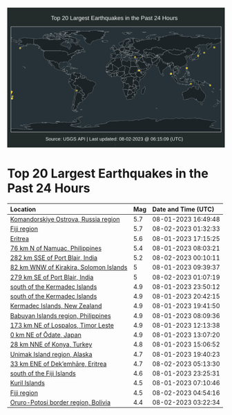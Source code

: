![Map](./map.png)

# Top 20 Largest Earthquakes in the Past 24 Hours

| Location | Mag | Date and Time (UTC) |
|:---|:---|:---|
| [Komandorskiye Ostrova, Russia region](https://earthquake.usgs.gov/earthquakes/eventpage/us6000kx37) | 5.7 | 08-01-2023 16:49:48 |
| [Fiji region](https://earthquake.usgs.gov/earthquakes/eventpage/us6000kx7w) | 5.7 | 08-02-2023 01:32:33 |
| [Eritrea](https://earthquake.usgs.gov/earthquakes/eventpage/us6000kx3e) | 5.6 | 08-01-2023 17:15:25 |
| [76 km N of Namuac, Philippines](https://earthquake.usgs.gov/earthquakes/eventpage/us6000kx06) | 5.4 | 08-01-2023 08:03:21 |
| [282 km SSE of Port Blair, India](https://earthquake.usgs.gov/earthquakes/eventpage/us6000kx7b) | 5.2 | 08-02-2023 00:10:11 |
| [82 km WNW of Kirakira, Solomon Islands](https://earthquake.usgs.gov/earthquakes/eventpage/us6000kx0n) | 5 | 08-01-2023 09:39:37 |
| [279 km SE of Port Blair, India](https://earthquake.usgs.gov/earthquakes/eventpage/us6000kx7s) | 5 | 08-02-2023 01:07:19 |
| [south of the Kermadec Islands](https://earthquake.usgs.gov/earthquakes/eventpage/us6000kx7h) | 4.9 | 08-01-2023 23:50:12 |
| [south of the Kermadec Islands](https://earthquake.usgs.gov/earthquakes/eventpage/us6000kx57) | 4.9 | 08-01-2023 20:42:15 |
| [Kermadec Islands, New Zealand](https://earthquake.usgs.gov/earthquakes/eventpage/us6000kx4w) | 4.9 | 08-01-2023 19:41:50 |
| [Babuyan Islands region, Philippines](https://earthquake.usgs.gov/earthquakes/eventpage/us6000kx07) | 4.9 | 08-01-2023 08:09:36 |
| [173 km NE of Lospalos, Timor Leste](https://earthquake.usgs.gov/earthquakes/eventpage/us6000kx17) | 4.9 | 08-01-2023 12:13:38 |
| [0 km NE of Ōdate, Japan](https://earthquake.usgs.gov/earthquakes/eventpage/us6000kx1g) | 4.9 | 08-01-2023 13:07:20 |
| [28 km NNE of Konya, Turkey](https://earthquake.usgs.gov/earthquakes/eventpage/us6000kx2n) | 4.8 | 08-01-2023 15:06:52 |
| [Unimak Island region, Alaska](https://earthquake.usgs.gov/earthquakes/eventpage/us6000kx4m) | 4.7 | 08-01-2023 19:40:23 |
| [33 km ENE of Dek’emhāre, Eritrea](https://earthquake.usgs.gov/earthquakes/eventpage/us6000kx90) | 4.7 | 08-02-2023 05:13:30 |
| [south of the Fiji Islands](https://earthquake.usgs.gov/earthquakes/eventpage/us6000kx6x) | 4.6 | 08-01-2023 23:25:31 |
| [Kuril Islands](https://earthquake.usgs.gov/earthquakes/eventpage/us6000kx00) | 4.5 | 08-01-2023 07:10:46 |
| [Fiji region](https://earthquake.usgs.gov/earthquakes/eventpage/us6000kx8t) | 4.5 | 08-02-2023 04:54:16 |
| [Oruro-Potosi border region, Bolivia](https://earthquake.usgs.gov/earthquakes/eventpage/us6000kx87) | 4.4 | 08-02-2023 03:22:34 |
